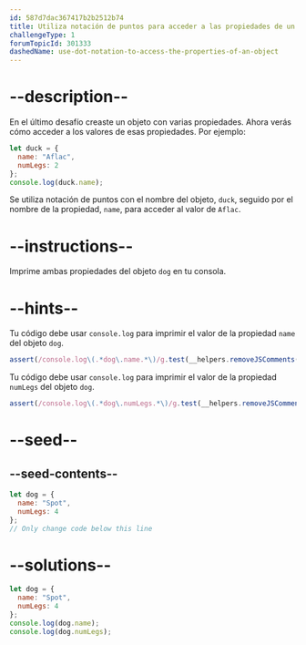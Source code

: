 ```yaml
---
id: 587d7dac367417b2b2512b74
title: Utiliza notación de puntos para acceder a las propiedades de un objeto
challengeType: 1
forumTopicId: 301333
dashedName: use-dot-notation-to-access-the-properties-of-an-object
---
```


# --description--

En el último desafío creaste un objeto con varias propiedades. Ahora verás cómo acceder a los valores de esas propiedades. Por ejemplo:

```js
let duck = {
  name: "Aflac",
  numLegs: 2
};
console.log(duck.name);
```

Se utiliza notación de puntos con el nombre del objeto, `duck`, seguido por el nombre de la propiedad, `name`, para acceder al valor de `Aflac`.

# --instructions--

Imprime ambas propiedades del objeto `dog` en tu consola.

# --hints--

Tu código debe usar `console.log` para imprimir el valor de la propiedad `name` del objeto `dog`.

```js
assert(/console.log\(.*dog\.name.*\)/g.test(__helpers.removeJSComments(code)));
```

Tu código debe usar `console.log` para imprimir el valor de la propiedad `numLegs` del objeto `dog`.

```js
assert(/console.log\(.*dog\.numLegs.*\)/g.test(__helpers.removeJSComments(code)));
```

# --seed--

## --seed-contents--

```js
let dog = {
  name: "Spot",
  numLegs: 4
};
// Only change code below this line
```

# --solutions--

```js
let dog = {
  name: "Spot",
  numLegs: 4
};
console.log(dog.name);
console.log(dog.numLegs);
```
